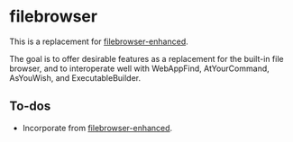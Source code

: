# filebrowser

This is a replacement for [filebrowser-enhanced](https://github.com/brettz9/filebrowser-enhanced).

The goal is to offer desirable features as a replacement for the built-in file
browser, and to interoperate well with WebAppFind, AtYourCommand, AsYouWish, and
ExecutableBuilder.

## To-dos

- Incorporate from [filebrowser-enhanced](https://github.com/brettz9/filebrowser-enhanced).
